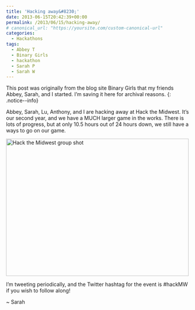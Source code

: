 ```yaml
---
title: 'Hacking away&#8230;'
date: 2013-06-15T20:42:39+00:00
permalink: /2013/06/15/hacking-away/
# canonical_url: "https://yoursite.com/custom-canonical-url"
categories:
  - Hackathons
tags:
  - Abbey T
  - Binary Girls
  - hackathon
  - Sarah P
  - Sarah W
---
```


This post was originally from the blog site Binary Girls that my friends Abbey, Sarah, and I started. I’m saving it here for archival reasons.
{: .notice--info}

Abbey, Sarah, Lu, Anthony, and I are hacking away at Hack the Midwest. It&#8217;s our second year, and we have a MUCH larger game in the works. There is lots of progress, but at only 10.5 hours out of 24 hours down, we still have a ways to go on our game.

<img class="aligncenter wp-image-347 size-full" src="/assets/images/hackmw2013.jpg" alt="Hack the Midwest group shot" width="500" height="375" /> 

I&#8217;m tweeting periodically, and the Twitter hashtag for the event is #hackMW if you wish to follow along!

~ Sarah

&nbsp;